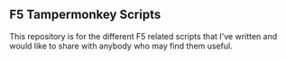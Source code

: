 ## F5 Tampermonkey Scripts

This repository is for the different F5 related scripts that I've written and would like to share with anybody who may find them useful.
